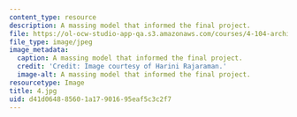 ```yaml
---
content_type: resource
description: A massing model that informed the final project.
file: https://ol-ocw-studio-app-qa.s3.amazonaws.com/courses/4-104-architecture-studio-intentions-spring-2005/d41d064885601a17901695eaf5c3c2f7_4.jpg
file_type: image/jpeg
image_metadata:
  caption: A massing model that informed the final project.
  credit: 'Credit: Image courtesy of Harini Rajaraman.'
  image-alt: A massing model that informed the final project.
resourcetype: Image
title: 4.jpg
uid: d41d0648-8560-1a17-9016-95eaf5c3c2f7
---
```

